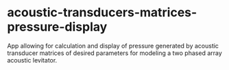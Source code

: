 # acoustic-transducers-matrices-pressure-display
App allowing for calculation and display of pressure generated by acoustic transducer matrices of desired parameters for modeling a two phased array acoustic levitator.
